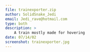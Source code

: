 ```yaml
---
file: trainexporter.zip
author: SolidSnake_Jedi
email: Jedi_rave@hotmail.com
type: both
description: >
    A train mostly made for hovering
date: 07/14/02
screenshot: trainexporter.jpg
---
```


